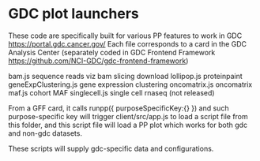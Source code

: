 # GDC plot launchers

These code are specifically built for various PP features to work in GDC https://portal.gdc.cancer.gov/
Each file corresponds to a card in the GDC Analysis Center (separately coded in GDC Frontend Framework https://github.com/NCI-GDC/gdc-frontend-framework)

bam.js
	sequence reads viz
    bam slicing download
lollipop.js
	proteinpaint
geneExpClustering.js
	gene expression clustering
oncomatrix.js
	oncomatrix
maf.js
	cohort MAF
singlecell.js
	single cell rnaseq (not released)


From a GFF card, it calls runpp({ purposeSpecificKey:{} })
and such purpose-specific key will trigger client/src/app.js to load a script file from this folder,
and this script file will load a PP plot which works for both gdc and non-gdc datasets.

These scripts will supply gdc-specific data and configurations.
